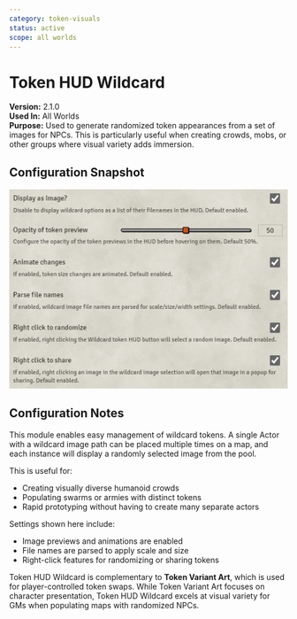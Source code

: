 ```yaml
---
category: token-visuals
status: active
scope: all worlds
---
```


# Token HUD Wildcard

**Version:** 2.1.0  
**Used In:** All Worlds  
**Purpose:** Used to generate randomized token appearances from a set of images for NPCs. This is particularly useful when creating crowds, mobs, or other groups where visual variety adds immersion.

## Configuration Snapshot

![Token HUD Wildcard Settings v2.1.0](./TokenHUDWildcard-v2.1.0.png)

## Configuration Notes

This module enables easy management of wildcard tokens. A single Actor with a wildcard image path can be placed multiple times on a map, and each instance will display a randomly selected image from the pool.

This is useful for:
- Creating visually diverse humanoid crowds
- Populating swarms or armies with distinct tokens
- Rapid prototyping without having to create many separate actors

Settings shown here include:
- Image previews and animations are enabled
- File names are parsed to apply scale and size
- Right-click features for randomizing or sharing tokens

Token HUD Wildcard is complementary to **Token Variant Art**, which is used for player-controlled token swaps. While Token Variant Art focuses on character presentation, Token HUD Wildcard excels at visual variety for GMs when populating maps with randomized NPCs.
